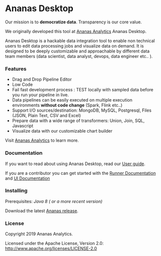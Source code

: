 # Ananas Desktop

Our mission is to **democratize data**. Transparency is our core value. 

We originally developed this tool at [Ananas Analytics](http://ananasanalytics.com/) Ananas Desktop.

Ananas Desktop is a hackable data integration tool to enable non technical users to edit data processing 
jobs and visualize data on demand. It is designed to be deeply customizable and approachable by different data team members (data scientist, data analyst, devops, data engineer etc.. ).

###  Features
* Drag and Drop Pipeline Editor
* Low Code
* Fail fast development process : TEST locally with sampled data before you run your pipeline in live.
* Data pipelines can be easily executed on multiple execution environments **without code change** (Spark, Flink etc..)
* Support I/O sources/destination: MongoDB, MySQL, Postgresql, Files (JSON, Plain Text, CSV and Excel)
* Prepare data with a wide range of transformers: Union, Join, SQL, Javascript 
* Visualize data with our customizable chart builder


Visit [Ananas Analytics](http://ananasanalytics.com/) to learn more.

### Documentation

If you want to read about using Ananas Desktop, read our [User guide](http://doc.ananasanalytics.com/docs/overview).

If you are a contributor you can get started with the [Runner Documentation](https://github.com/ananas-analytics/ananas-desktop/blob/master/runner/README.md)
and [UI Documentation](https://github.com/ananas-analytics/ananas-desktop/blob/master/ui/README.md)

### Installing

Prerequisites:  *Java 8 ( or a more recent version)*
    
Download the latest [Ananas release](https://ananasanalytics.com/release).

### License

Copyright 2019 Ananas Analytics.

Licensed under the Apache License, Version 2.0: http://www.apache.org/licenses/LICENSE-2.0

